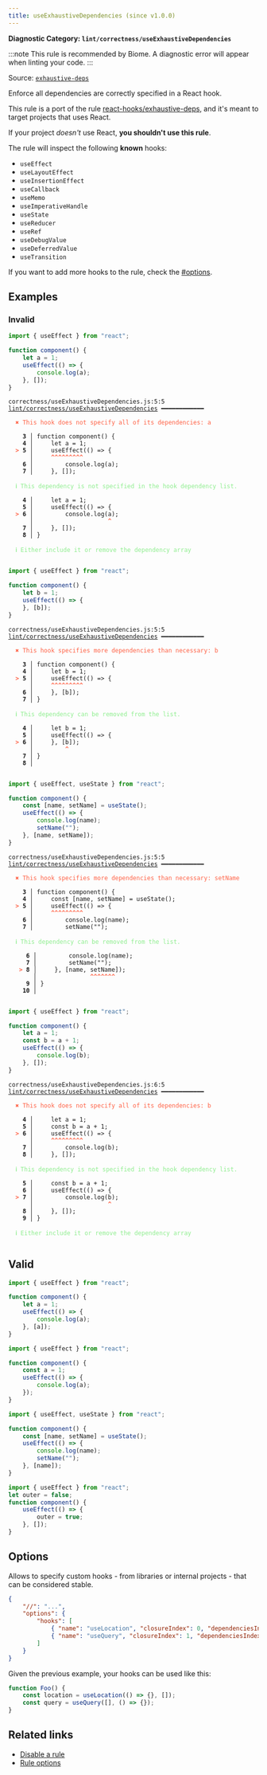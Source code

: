 ```yaml
---
title: useExhaustiveDependencies (since v1.0.0)
---
```


**Diagnostic Category: `lint/correctness/useExhaustiveDependencies`**

:::note
This rule is recommended by Biome. A diagnostic error will appear when linting your code.
:::

Source: <a href="https://github.com/facebook/react/blob/main/packages/eslint-plugin-react-hooks/README.md" target="_blank"><code>exhaustive-deps</code></a>

Enforce all dependencies are correctly specified in a React hook.

This rule is a port of the rule [react-hooks/exhaustive-deps](https://legacy.reactjs.org/docs/hooks-rules.html#eslint-plugin), and it's meant to target projects that uses React.

If your project _doesn't_ use React, **you shouldn't use this rule**.

The rule will inspect the following **known** hooks:

- `useEffect`
- `useLayoutEffect`
- `useInsertionEffect`
- `useCallback`
- `useMemo`
- `useImperativeHandle`
- `useState`
- `useReducer`
- `useRef`
- `useDebugValue`
- `useDeferredValue`
- `useTransition`

If you want to add more hooks to the rule, check the [#options](options).

## Examples

### Invalid

```jsx
import { useEffect } from "react";

function component() {
    let a = 1;
    useEffect(() => {
        console.log(a);
    }, []);
}
```

<pre class="language-text"><code class="language-text">correctness/useExhaustiveDependencies.js:5:5 <a href="https://biomejs.dev/linter/rules/use-exhaustive-dependencies">lint/correctness/useExhaustiveDependencies</a> ━━━━━━━━━━━━

<strong><span style="color: Tomato;">  </span></strong><strong><span style="color: Tomato;">✖</span></strong> <span style="color: Tomato;">This hook does not specify all of its dependencies: a</span>
  
    <strong>3 │ </strong>function component() {
    <strong>4 │ </strong>    let a = 1;
<strong><span style="color: Tomato;">  </span></strong><strong><span style="color: Tomato;">&gt;</span></strong> <strong>5 │ </strong>    useEffect(() =&gt; {
   <strong>   │ </strong>    <strong><span style="color: Tomato;">^</span></strong><strong><span style="color: Tomato;">^</span></strong><strong><span style="color: Tomato;">^</span></strong><strong><span style="color: Tomato;">^</span></strong><strong><span style="color: Tomato;">^</span></strong><strong><span style="color: Tomato;">^</span></strong><strong><span style="color: Tomato;">^</span></strong><strong><span style="color: Tomato;">^</span></strong><strong><span style="color: Tomato;">^</span></strong>
    <strong>6 │ </strong>        console.log(a);
    <strong>7 │ </strong>    }, []);
  
<strong><span style="color: lightgreen;">  </span></strong><strong><span style="color: lightgreen;">ℹ</span></strong> <span style="color: lightgreen;">This dependency is not specified in the hook dependency list.</span>
  
    <strong>4 │ </strong>    let a = 1;
    <strong>5 │ </strong>    useEffect(() =&gt; {
<strong><span style="color: Tomato;">  </span></strong><strong><span style="color: Tomato;">&gt;</span></strong> <strong>6 │ </strong>        console.log(a);
   <strong>   │ </strong>                    <strong><span style="color: Tomato;">^</span></strong>
    <strong>7 │ </strong>    }, []);
    <strong>8 │ </strong>}
  
<strong><span style="color: lightgreen;">  </span></strong><strong><span style="color: lightgreen;">ℹ</span></strong> <span style="color: lightgreen;">Either include it or remove the dependency array</span>
  
</code></pre>

```jsx
import { useEffect } from "react";

function component() {
    let b = 1;
    useEffect(() => {
    }, [b]);
}
```

<pre class="language-text"><code class="language-text">correctness/useExhaustiveDependencies.js:5:5 <a href="https://biomejs.dev/linter/rules/use-exhaustive-dependencies">lint/correctness/useExhaustiveDependencies</a> ━━━━━━━━━━━━

<strong><span style="color: Tomato;">  </span></strong><strong><span style="color: Tomato;">✖</span></strong> <span style="color: Tomato;">This hook specifies more dependencies than necessary: b</span>
  
    <strong>3 │ </strong>function component() {
    <strong>4 │ </strong>    let b = 1;
<strong><span style="color: Tomato;">  </span></strong><strong><span style="color: Tomato;">&gt;</span></strong> <strong>5 │ </strong>    useEffect(() =&gt; {
   <strong>   │ </strong>    <strong><span style="color: Tomato;">^</span></strong><strong><span style="color: Tomato;">^</span></strong><strong><span style="color: Tomato;">^</span></strong><strong><span style="color: Tomato;">^</span></strong><strong><span style="color: Tomato;">^</span></strong><strong><span style="color: Tomato;">^</span></strong><strong><span style="color: Tomato;">^</span></strong><strong><span style="color: Tomato;">^</span></strong><strong><span style="color: Tomato;">^</span></strong>
    <strong>6 │ </strong>    }, [b]);
    <strong>7 │ </strong>}
  
<strong><span style="color: lightgreen;">  </span></strong><strong><span style="color: lightgreen;">ℹ</span></strong> <span style="color: lightgreen;">This dependency can be removed from the list.</span>
  
    <strong>4 │ </strong>    let b = 1;
    <strong>5 │ </strong>    useEffect(() =&gt; {
<strong><span style="color: Tomato;">  </span></strong><strong><span style="color: Tomato;">&gt;</span></strong> <strong>6 │ </strong>    }, [b]);
   <strong>   │ </strong>        <strong><span style="color: Tomato;">^</span></strong>
    <strong>7 │ </strong>}
    <strong>8 │ </strong>
  
</code></pre>

```jsx
import { useEffect, useState } from "react";

function component() {
    const [name, setName] = useState();
    useEffect(() => {
        console.log(name);
        setName("");
    }, [name, setName]);
}
```

<pre class="language-text"><code class="language-text">correctness/useExhaustiveDependencies.js:5:5 <a href="https://biomejs.dev/linter/rules/use-exhaustive-dependencies">lint/correctness/useExhaustiveDependencies</a> ━━━━━━━━━━━━

<strong><span style="color: Tomato;">  </span></strong><strong><span style="color: Tomato;">✖</span></strong> <span style="color: Tomato;">This hook specifies more dependencies than necessary: setName</span>
  
    <strong>3 │ </strong>function component() {
    <strong>4 │ </strong>    const [name, setName] = useState();
<strong><span style="color: Tomato;">  </span></strong><strong><span style="color: Tomato;">&gt;</span></strong> <strong>5 │ </strong>    useEffect(() =&gt; {
   <strong>   │ </strong>    <strong><span style="color: Tomato;">^</span></strong><strong><span style="color: Tomato;">^</span></strong><strong><span style="color: Tomato;">^</span></strong><strong><span style="color: Tomato;">^</span></strong><strong><span style="color: Tomato;">^</span></strong><strong><span style="color: Tomato;">^</span></strong><strong><span style="color: Tomato;">^</span></strong><strong><span style="color: Tomato;">^</span></strong><strong><span style="color: Tomato;">^</span></strong>
    <strong>6 │ </strong>        console.log(name);
    <strong>7 │ </strong>        setName(&quot;&quot;);
  
<strong><span style="color: lightgreen;">  </span></strong><strong><span style="color: lightgreen;">ℹ</span></strong> <span style="color: lightgreen;">This dependency can be removed from the list.</span>
  
     <strong>6 │ </strong>        console.log(name);
     <strong>7 │ </strong>        setName(&quot;&quot;);
   <strong><span style="color: Tomato;">&gt;</span></strong> <strong>8 │ </strong>    }, [name, setName]);
    <strong>   │ </strong>              <strong><span style="color: Tomato;">^</span></strong><strong><span style="color: Tomato;">^</span></strong><strong><span style="color: Tomato;">^</span></strong><strong><span style="color: Tomato;">^</span></strong><strong><span style="color: Tomato;">^</span></strong><strong><span style="color: Tomato;">^</span></strong><strong><span style="color: Tomato;">^</span></strong>
     <strong>9 │ </strong>}
    <strong>10 │ </strong>
  
</code></pre>

```jsx
import { useEffect } from "react";

function component() {
    let a = 1;
    const b = a + 1;
    useEffect(() => {
        console.log(b);
    }, []);
}
```

<pre class="language-text"><code class="language-text">correctness/useExhaustiveDependencies.js:6:5 <a href="https://biomejs.dev/linter/rules/use-exhaustive-dependencies">lint/correctness/useExhaustiveDependencies</a> ━━━━━━━━━━━━

<strong><span style="color: Tomato;">  </span></strong><strong><span style="color: Tomato;">✖</span></strong> <span style="color: Tomato;">This hook does not specify all of its dependencies: b</span>
  
    <strong>4 │ </strong>    let a = 1;
    <strong>5 │ </strong>    const b = a + 1;
<strong><span style="color: Tomato;">  </span></strong><strong><span style="color: Tomato;">&gt;</span></strong> <strong>6 │ </strong>    useEffect(() =&gt; {
   <strong>   │ </strong>    <strong><span style="color: Tomato;">^</span></strong><strong><span style="color: Tomato;">^</span></strong><strong><span style="color: Tomato;">^</span></strong><strong><span style="color: Tomato;">^</span></strong><strong><span style="color: Tomato;">^</span></strong><strong><span style="color: Tomato;">^</span></strong><strong><span style="color: Tomato;">^</span></strong><strong><span style="color: Tomato;">^</span></strong><strong><span style="color: Tomato;">^</span></strong>
    <strong>7 │ </strong>        console.log(b);
    <strong>8 │ </strong>    }, []);
  
<strong><span style="color: lightgreen;">  </span></strong><strong><span style="color: lightgreen;">ℹ</span></strong> <span style="color: lightgreen;">This dependency is not specified in the hook dependency list.</span>
  
    <strong>5 │ </strong>    const b = a + 1;
    <strong>6 │ </strong>    useEffect(() =&gt; {
<strong><span style="color: Tomato;">  </span></strong><strong><span style="color: Tomato;">&gt;</span></strong> <strong>7 │ </strong>        console.log(b);
   <strong>   │ </strong>                    <strong><span style="color: Tomato;">^</span></strong>
    <strong>8 │ </strong>    }, []);
    <strong>9 │ </strong>}
  
<strong><span style="color: lightgreen;">  </span></strong><strong><span style="color: lightgreen;">ℹ</span></strong> <span style="color: lightgreen;">Either include it or remove the dependency array</span>
  
</code></pre>

## Valid

```jsx
import { useEffect } from "react";

function component() {
    let a = 1;
    useEffect(() => {
        console.log(a);
    }, [a]);
}
```

```jsx
import { useEffect } from "react";

function component() {
    const a = 1;
    useEffect(() => {
        console.log(a);
    });
}
```

```jsx
import { useEffect, useState } from "react";

function component() {
    const [name, setName] = useState();
    useEffect(() => {
        console.log(name);
        setName("");
    }, [name]);
}
```

```jsx
import { useEffect } from "react";
let outer = false;
function component() {
    useEffect(() => {
        outer = true;
    }, []);
}
```

## Options

Allows to specify custom hooks - from libraries or internal projects - that can be considered stable.

```json
{
    "//": "...",
    "options": {
        "hooks": [
            { "name": "useLocation", "closureIndex": 0, "dependenciesIndex": 1},
            { "name": "useQuery", "closureIndex": 1, "dependenciesIndex": 0}
        ]
    }
}
```

Given the previous example, your hooks can be used like this:

```jsx
function Foo() {
    const location = useLocation(() => {}, []);
    const query = useQuery([], () => {});
}
```

## Related links

- [Disable a rule](/linter/#disable-a-lint-rule)
- [Rule options](/linter/#rule-options)

